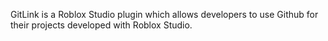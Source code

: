 GitLink is a Roblox Studio plugin which allows developers to use Github for their projects developed with Roblox Studio.
